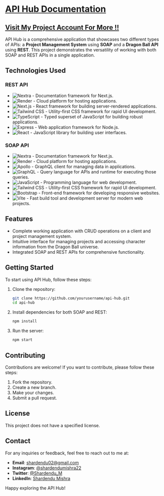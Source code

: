 # [API Hub Documentation](https://api-documentation-sharde-git-42d7c4-shardendu-mishra-s-projects.vercel.app/) 
## [Visit My Project Account For More !!](https://github.com/MishraShardendu22)

API Hub is a comprehensive application that showcases two different types of APIs: a **Project Management System** using **SOAP** and a **Dragon Ball API** using **REST**. This project demonstrates the versatility of working with both SOAP and REST APIs in a single application.

## Technologies Used

### REST API
- ![Nextra](https://img.shields.io/badge/Nextra-000000?style=for-the-badge&logo=nextra&logoColor=white) - Documentation framework for Next.js.
- ![Render](https://img.shields.io/badge/Render-5B24E7?style=for-the-badge&logo=render&logoColor=white) - Cloud platform for hosting applications.
- ![Next.js](https://img.shields.io/badge/Next.js-000000?style=for-the-badge&logo=next.js&logoColor=white) - React framework for building server-rendered applications.
- ![Tailwind CSS](https://img.shields.io/badge/Tailwind%20CSS-06B6D4?style=for-the-badge&logo=tailwind-css&logoColor=white) - Utility-first CSS framework for rapid UI development.
- ![TypeScript](https://img.shields.io/badge/TypeScript-3178C6?style=for-the-badge&logo=typescript&logoColor=white) - Typed superset of JavaScript for building robust applications.
- ![Express](https://img.shields.io/badge/Express.js-000000?style=for-the-badge&logo=express&logoColor=white) - Web application framework for Node.js.
- ![React](https://img.shields.io/badge/React-61DAFB?style=for-the-badge&logo=react&logoColor=black) - JavaScript library for building user interfaces.

### SOAP API
- ![Nextra](https://img.shields.io/badge/Nextra-000000?style=for-the-badge&logo=nextra&logoColor=white) - Documentation framework for Next.js.
- ![Render](https://img.shields.io/badge/Render-5B24E7?style=for-the-badge&logo=render&logoColor=white) - Cloud platform for hosting applications.
- ![Apollo](https://img.shields.io/badge/Apollo-311C3F?style=for-the-badge&logo=apollo&logoColor=white) - GraphQL client for managing data in applications.
- ![GraphQL](https://img.shields.io/badge/GraphQL-E10098?style=for-the-badge&logo=graphql&logoColor=white) - Query language for APIs and runtime for executing those queries.
- ![JavaScript](https://img.shields.io/badge/JavaScript-F7DF1E?style=for-the-badge&logo=javascript&logoColor=black) - Programming language for web development.
- ![Tailwind CSS](https://img.shields.io/badge/Tailwind%20CSS-06B6D4?style=for-the-badge&logo=tailwind-css&logoColor=white) - Utility-first CSS framework for rapid UI development.
- ![Bootstrap](https://img.shields.io/badge/Bootstrap-7952B3?style=for-the-badge&logo=bootstrap&logoColor=white) - Front-end framework for developing responsive websites.
- ![Vite](https://img.shields.io/badge/Vite-646CFF?style=for-the-badge&logo=vite&logoColor=white) - Fast build tool and development server for modern web projects.

## Features

- Complete working application with CRUD operations on a client and project management system.
- Intuitive interface for managing projects and accessing character information from the Dragon Ball universe.
- Integrated SOAP and REST APIs for comprehensive functionality.

## Getting Started

To start using API Hub, follow these steps:

1. Clone the repository:
   ```bash
   git clone https://github.com/yourusername/api-hub.git
   cd api-hub
   ```

2. Install dependencies for both SOAP and REST:
   ```bash
   npm install
   ```

3. Run the server:
   ```bash
   npm start
   ```

## Contributing

Contributions are welcome! If you want to contribute, please follow these steps:

1. Fork the repository.
2. Create a new branch.
3. Make your changes.
4. Submit a pull request.

## License

This project does not have a specified license.

## Contact

For any inquiries or feedback, feel free to reach out to me at:

- **Email**: [shardendu02@gmail.com](mailto:shardendu02@gmail.com)
- **Instagram**: [@shardendumishra22](https://www.instagram.com/shardendumishra22)
- **Twitter**: [@Shardendu_M](https://x.com/Shardendu_M)
- **LinkedIn**: [Shardendu Mishra](https://www.linkedin.com/in/shardendumishra22)

Happy exploring the API Hub!
